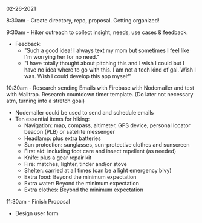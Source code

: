 02-26-2021

8:30am - Create directory, repo, proposal. Getting organized!

9:30am - Hiker outreach to collect insight, needs, use cases & feedback.

- Feedback:
  - "Such a good idea! I always text my mom but sometimes I feel like I'm worrying her for no need."
  - "I have totally thought about pitching this and I wish I could but I have no idea where to go with this. I am not a tech kind of gal. Wish I was. Wish I could develop this app myself"

10:30am - Research sending Emails with Firebase with Nodemailer and test with Mailtrap. Research countdown timer template. (Do later not necessary atm, turning into a stretch goal)

- Nodemailer could be used to send and schedule emails
- Ten essential items for hiking:
  - Navigation: map, compass, altimeter, GPS device, personal locator beacon (PLB) or satellite messenger
  - Headlamp: plus extra batteries
  - Sun protection: sunglasses, sun-protective clothes and sunscreen
  - First aid: including foot care and insect repellent (as needed)
  - Knife: plus a gear repair kit
  - Fire: matches, lighter, tinder and/or stove
  - Shelter: carried at all times (can be a light emergency bivy)
  - Extra food: Beyond the minimum expectation
  - Extra water: Beyond the minimum expectation
  - Extra clothes: Beyond the minimum expectation

11:30am - Finish Proposal

- Design user form
